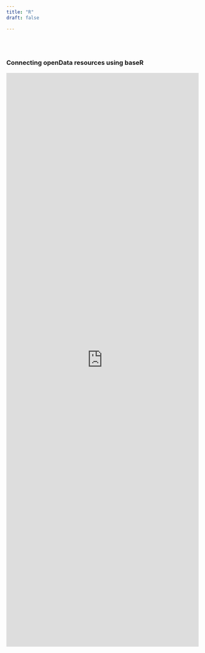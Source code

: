 ```yaml
---
title: "R"
draft: false

---
```


<br><br>
### Connecting openData resources using baseR

<iframe
  src="https://htmlpreview.github.io/?https://github.com/DOSM-GitHub/opendosm/blob/master/tutorial/Connecting_openData_resources_using_Base_R.html"
  style="width:100%; height:1500px;"
  frameborder="0"  
></iframe>
